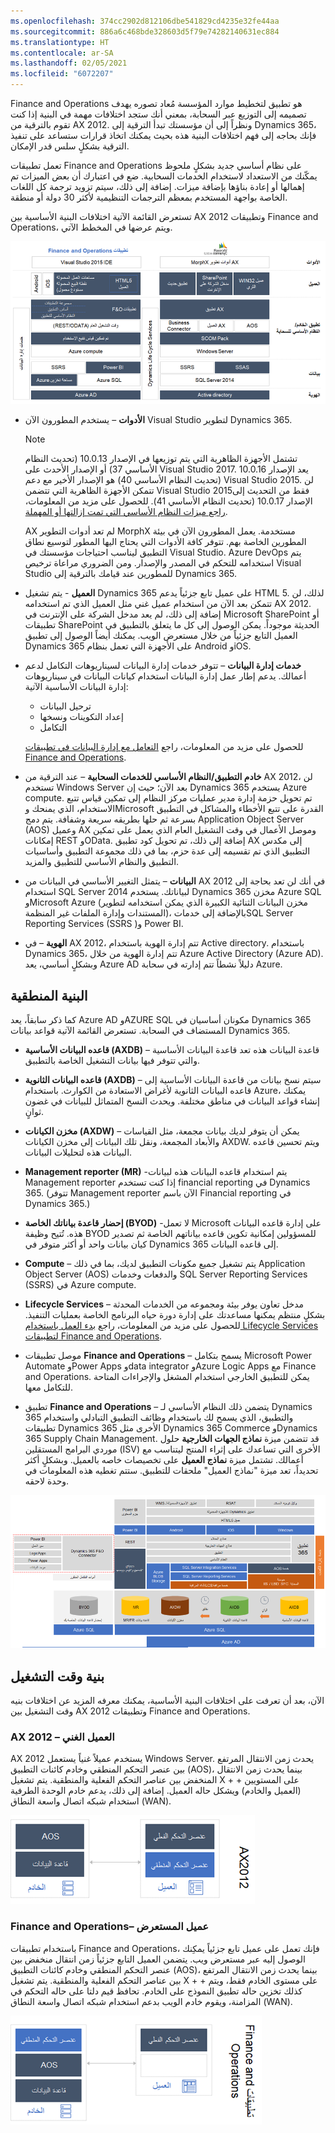 ```yaml
---
ms.openlocfilehash: 374cc2902d812106dbe541829cd4235e32fe44aa
ms.sourcegitcommit: 886a6c468bde328603d5f79e74282140631ec884
ms.translationtype: HT
ms.contentlocale: ar-SA
ms.lasthandoff: 02/05/2021
ms.locfileid: "6072207"
---
```

Finance and Operations هو تطبيق لتخطيط موارد المؤسسة مُعاد تصوره يهدف تصميمه إلى التوزيع عبر السحابة، بمعني أنك ستجد اختلافات مهمة في البنية إذا كنت تقوم بالترقية من AX 2012. ونظراً إلى أن مؤسستك تبدأ الترقية إلى Dynamics 365، فإنك بحاجه إلى فهم اختلافات البنية هذه بحيث يمكنك اتخاذ قرارات ستساعد على تنفيذ الترقية بشكلٍ سلس قدر الإمكان. 

تعمل تطبيقات Finance and Operations على نظام أساسي جديد بشكلٍ ملحوظ يمكّنك من الاستعداد لاستخدام الخدمات السحابية. ضع في اعتبارك أن بعض الميزات تم إهمالها أو إعادة بناؤها بإضافة ميزات. إضافة إلى ذلك، سيتم تزويد ترجمة كل اللغات الخاصة بواجهة المستخدم بمعظم الترجمات التنظيمية لأكثر 30 دولة أو منطقة. 

تستعرض القائمة الآتية اختلافات البنية الأساسية بين AX 2012 وتطبيقات Finance and Operations، ويتم عرضها في المخطط الآتي.

[ ![اختلافات البنية بين AX 2012وتطبيقات Finance and Operations .](../media/architecture-differences-c.png) ](../media/architecture-differences-c.png#lightbox)
 
- **الأدوات** – يستخدم المطورون الآن Visual Studio لتطوير Dynamics 365.

    > [!NOTE]
    > تشتمل الأجهزة الظاهرية التي يتم توزيعها في الإصدار 10.0.13 (تحديث النظام الأساسي 37) أو الإصدار الأحدث على Visual Studio 2017. يعد الإصدار 10.0.16 (تحديث النظام الأساسي 40) هو الإصدار الأخير مع دعم Visual Studio 2015. لن تتمكن الأجهزة الظاهرية التي تتضمن Visual Studio 2015فقط من التحديث إلى الإصدار 10.0.17 (تحديث النظام الأساسي 41). للحصول على مزيد من المعلومات، [راجع ميزات النظام الأساسي التي تمت إزالتها أو المهملة](https://docs.microsoft.com/dynamics365/fin-ops-core/dev-itpro/get-started/removed-deprecated-features-platform-updates/?azure-portal=true).  

    AX لم تعد أدوات التطوير MorphX مستخدمة. يعمل المطورون الآن في بيئة المطورين الخاصة بهم. تتوفر كافة الأدوات التي يحتاج اليها المطور لتوسيع نطاق التطبيق ليناسب احتياجات مؤسستك في Visual Studio. Azure DevOps يتم استخدامه للتحكم في المصدر والإصدار. ومن الضروري مراعاة ترخيص Visual Studio للمطورين عند قيامك بالترقية إلى Dynamics 365. 

- **العميل** - يتم تشغيل Dynamics 365 على عميل تابع جزئياً يدعم HTML 5. لذلك، لن تتمكن بعد الآن من استخدام عميل غني مثل العميل الذي تم استخدامه AX 2012. إضافة إلى ذلك، لم يعد مدخل الشركة على الإنترنت في Microsoft SharePoint أو تطبيقات SharePoint الحديثة موجوداً. يمكن الوصول إلى كل ما يتعلق بالتطبيق في العميل التابع جزئياً من خلال مستعرض الويب. يمكنك أيضاً الوصول إلى تطبيق Dynamics 365 على الأجهزة التي تعمل بنظام Android وiOS.

- **خدمات إدارة البيانات** – تتوفر خدمات إدارة البيانات لسيناريوهات التكامل لدعم أعمالك. يدعم إطار عمل إدارة البيانات استخدام كيانات البيانات في سيناريوهات إدارة البيانات الأساسية الآتية: 
    -   ترحيل البيانات
    -   إعداد التكوينات ونسخها
    -   التكامل 

    للحصول على مزيد من المعلومات، راجع [التعامل مع إدارة البيانات في تطبيقات Finance and Operations](https://docs.microsoft.com/learn/modules/work-data-management-finance-operations/?azure-portal=true). 

- **خادم التطبيق/النظام الأساسي للخدمات السحابية** – عند الترقية من AX 2012، لن تستخدم Windows Server بعد الآن؛ حيث إن Dynamics 365 يستخدم Azure compute. تم تحويل حزمة إدارة مدير عمليات مركز النظام إلى تمكين قياس تتبع الاستخدام، الذي يمنحك وMicrosoft القدرة على تتبع الأخطاء والمشاكل في التطبيق بسرعة ثم حلها بطريقه سريعة وشفافة. يتم دمج Application Object Server‏ (AOS) وعميل AX وموصل الأعمال في وقت التشغيل العام الذي يعمل على تمكين إمكانات REST وOData. إضافة إلى ذلك، تم تحويل كود تطبيق AX إلى مكدس التطبيق الذي تم تقسيمه إلى عدة حزم، بما في ذلك مجموعة التطبيق وأساسيات التطبيق والنظام الأساسي للتطبيق والمزيد.  

- **البيانات** – يتمثل التغيير الأساسي في البيانات من AX 2012 في أنك لن تعد بحاجة إلى استخدام SQL Server 2014 لبياناتك. يستخدم Dynamics 365 مخزن Azure SQL وMicrosoft Azure (مخزن البيانات الثنائية الكبيرة الذي يمكن استخدامه لتطوير المستندات وإدارة الملفات غير المنظمة)، بالإضافة إلى خدماتSQL Server Reporting Services ‎‎(SSRS ‏‎)‏ وPower BI. 

- **الهوية** – في AX 2012، تتم إدارة الهوية باستخدام Active directory. باستخدام Dynamics 365، تتم إدارة الهوية من خلال Azure Active Directory (Azure AD). وبشكلٍ أساسي، يعد Azure AD دليلاً نشطاً تتم إدارته في سحابة Azure.

## <a name="logical-architecture"></a>البنية المنطقية
كما ذكر سابقاً، يعد Azure AD وAZURE SQL مكونان أساسيان في Dynamics 365 المستضاف في السحابة. تستعرض القائمة الآتية قواعد بيانات Dynamics 365.

- **قاعده البيانات الأساسية (AXDB)** – قاعدة البيانات هذه تعد قاعدة البيانات الأساسية والتي تتوفر فيها بيانات التشغيل الخاصة بالتطبيق. 

- **قاعده البيانات الثانوية (AXDB)** – سيتم نسخ بيانات من قاعدة البيانات الأساسية إلى قاعده البيانات الثانوية لأغراض الاستعادة من الكوارث. باستخدام Azure، يمكنك إنشاء قواعد البيانات في مناطق مختلفة. ويحدث النسخ المتماثل للبيانات في غضون ثوانٍ. 

- **مخزن الكيانات (AXDW)** – يمكن أن يتوفر لديك بيانات مجمعة، مثل القياسات والأبعاد المجمعة، ونقل تلك البيانات إلى مخزن الكيانات AXDW. ويتم تحسين قاعده البيانات هذه لتحليلات البيانات. 

- **Management reporter (MR)** -يتم استخدام قاعده البيانات هذه لبيانات Management reporter إذا كنت تستخدم financial reporting في Dynamics 365. (تتوفر Management reporter الآن باسم Financial reporting في Dynamics 365.)

- **‏‫إحضار قاعدة بياناتك الخاصة‬ (BYOD)** -لا تعمل Microsoft على إدارة قاعده البيانات هذه. تُتيح وظيفة BYOD للمسؤولين إمكانية تكوين قاعده بياناتهم الخاصة ثم تصدير كيان بيانات واحد أو أكثر متوفر في Dynamics 365 إلى قاعده البيانات.

- **Compute‎** – يتم تشغيل جميع مكونات التطبيق لديك، بما في ذلك Application Object Server‏ (AOS) والدفعات وخدمات SQL Server Reporting Services (SSRS) في Azure compute.

- **Lifecycle Services** – مدخل تعاون يوفر بيئة ومجموعه من الخدمات المحدثة بشكلٍ منتظم يمكنها مساعدتك على إدارة دورة حياه البرنامج الخاصة بعمليات التنفيذ. للحصول على مزيد من المعلومات، راجع [بدء العمل باستخدام Lifecycle Services لتطبيقات Finance and Operations](https://docs.microsoft.com/learn/modules/get-started-lifecycle-services-finance-operations/?azure-portal=true). 
- موصل تطبيقات **Finance and Operations** – يسمح بتكامل Microsoft Power Automate وPower Apps وdata integrator وAzure Logic Apps مع Finance and Operations. يمكن للتطبيق الخارجي استخدام المشغل والإجراءات المتاحة للتكامل معها.

- تطبيق **Finance and Operations** – يتضمن ذلك النظام الأساسي لـ Dynamics 365 والتطبيق، الذي يسمح لك باستخدام وظائف التطبيق التبادلي واستخدام تطبيقات Dynamics 365 الأخرى مثل Dynamics 365 Commerce وDynamics 365 Supply Chain Management. قد تتضمن ميزة **نماذج الجهات الخارجية** حلول موردي البرامج المستقلين (ISV) الأخرى التي تساعدك على إثراء المنتج ليتناسب مع أعمالك. تشتمل ميزة **نماذج العميل** على تخصيصات خاصه بالعميل. وبشكلٍ أكثر تحديداً، تعد ميزة "نماذج العميل" ملحقات للتطبيق. ستتم تغطيه هذه المعلومات في وحدة لاحقه. 

[ ![البنية المنطقية لتطبيقات Finance and Operations.](../media/logical-architecture-c.png) ](../media/logical-architecture-c.png#lightbox)
 
 
## <a name="runtime-architecture"></a>بنية وقت التشغيل
الآن، بعد أن تعرفت على اختلافات البنية الأساسية، يمكنك معرفه المزيد عن اختلافات بنيه وقت التشغيل بين AX 2012 وتطبيقات Finance and Operations. 

### <a name="ax-2012--rich-client"></a>AX 2012 – العميل الغني 
AX 2012 يستخدم عميلاً غنياً يستعمل Windows Server. يحدث زمن الانتقال المرتفع بين عنصر التحكم المنطقي وخادم كائنات التطبيق (AOS)، بينما يحدث زمن الانتقال المنخفض بين عناصر التحكم الفعلية والمنطقية. يتم تشغيل X + + على المستويين (العميل والخادم) ويشكل حاله العميل. إضافة إلى ذلك، يدعم خادم الوحدة الطرفية استخدام شبكه اتصال واسعة النطاق (WAN). 

![يمثل الرسم التخطيطي اتصال العميل والخادم الغني.](../media/rich-client-c.png) 
 
### <a name="finance-and-operations--browser-client"></a>Finance and Operations– عميل المستعرض
باستخدام تطبيقات Finance and Operations، فإنك تعمل على عميل تابع جزئياً يمكِنك الوصول إليه عبر مستعرض ويب. يتضمن العميل التابع جزئياً زمن انتقال منخفض بين عنصر التحكم المنطقي وخادم كائنات التطبيق (AOS)، بينما يحدث زمن الانتقال المرتفع بين عناصر التحكم الفعلية والمنطقية. يتم تشغيل X + + على مستوى الخادم فقط، ويتم كذلك تخزين حاله تطبيق النموذج على الخادم. تحافظ قيم دلتا على حاله التحكم في المزامنة، ويقوم خادم الويب بدعم استخدام شبكه اتصال واسعة النطاق (WAN). 
 
![يمثل الرسم التخطيطي العميل التابع جزئياً الذي يمكنك الوصول إليه عبر مستعرض ويب.](../media/browser-client-c.png) 


